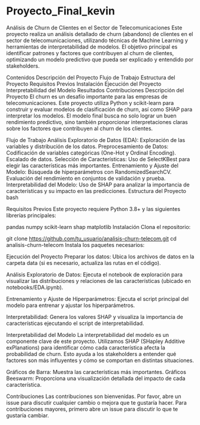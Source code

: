 # Proyecto_Final_kevin
Análisis de Churn de Clientes en el Sector de Telecomunicaciones
Este proyecto realiza un análisis detallado de churn (abandono) de clientes en el sector de telecomunicaciones, utilizando técnicas de Machine Learning y herramientas de interpretabilidad de modelos. El objetivo principal es identificar patrones y factores que contribuyen al churn de clientes, optimizando un modelo predictivo que pueda ser explicado y entendido por stakeholders.

Contenidos
Descripción del Proyecto
Flujo de Trabajo
Estructura del Proyecto
Requisitos Previos
Instalación
Ejecución del Proyecto
Interpretabilidad del Modelo
Resultados
Contribuciones
Descripción del Proyecto
El churn es un desafío importante para las empresas de telecomunicaciones. Este proyecto utiliza Python y scikit-learn para construir y evaluar modelos de clasificación de churn, así como SHAP para interpretar los modelos. El modelo final busca no solo lograr un buen rendimiento predictivo, sino también proporcionar interpretaciones claras sobre los factores que contribuyen al churn de los clientes.

Flujo de Trabajo
Análisis Exploratorio de Datos (EDA): Exploración de las variables y distribución de los datos.
Preprocesamiento de Datos:
Codificación de variables categóricas (One-Hot y Ordinal Encoding).
Escalado de datos.
Selección de Características: Uso de SelectKBest para elegir las características más importantes.
Entrenamiento y Ajuste del Modelo:
Búsqueda de hiperparámetros con RandomizedSearchCV.
Evaluación del rendimiento en conjuntos de validación y prueba.
Interpretabilidad del Modelo: Uso de SHAP para analizar la importancia de características y su impacto en las predicciones.
Estructura del Proyecto
bash
 
Requisitos Previos
Este proyecto requiere Python 3.8+ y las siguientes librerías principales:

pandas
numpy
scikit-learn
shap
matplotlib
Instalación
Clona el repositorio:


git clone https://github.com/tu_usuario/analisis-churn-telecom.git
cd analisis-churn-telecom
Instala los paquetes necesarios:



Ejecución del Proyecto
Preparar los datos: Ubica los archivos de datos en la carpeta data (si es necesario, actualiza las rutas en el código).

Análisis Exploratorio de Datos: Ejecuta el notebook de exploración para visualizar las distribuciones y relaciones de las características (ubicado en notebooks/EDA.ipynb).

Entrenamiento y Ajuste de Hiperparámetros: Ejecuta el script principal del modelo para entrenar y ajustar los hiperparámetros.


Interpretabilidad: Genera los valores SHAP y visualiza la importancia de características ejecutando el script de interpretabilidad.


Interpretabilidad del Modelo
La interpretabilidad del modelo es un componente clave de este proyecto. Utilizamos SHAP (SHapley Additive exPlanations) para identificar cómo cada característica afecta la probabilidad de churn. Esto ayuda a los stakeholders a entender qué factores son más influyentes y cómo se comportan en distintas situaciones.

Gráficos de Barra: Muestra las características más importantes.
Gráficos Beeswarm: Proporciona una visualización detallada del impacto de cada característica.
 
Contribuciones
Las contribuciones son bienvenidas. Por favor, abre un issue para discutir cualquier cambio o mejora que te gustaría hacer. Para contribuciones mayores, primero abre un issue para discutir lo que te gustaría cambiar.
